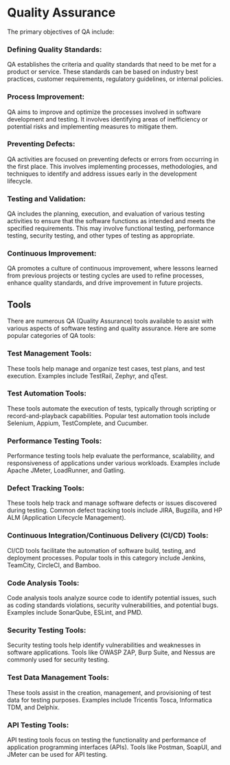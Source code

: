  # Quality Assurance 
The primary objectives of QA include: 

### Defining Quality Standards: 
QA establishes the criteria and quality standards that need to be met for a product or service. These standards can be based on industry best practices, customer requirements, regulatory guidelines, or internal policies.

### Process Improvement: 
QA aims to improve and optimize the processes involved in software development and testing. It involves identifying areas of inefficiency or potential risks and implementing measures to mitigate them.

### Preventing Defects: 
QA activities are focused on preventing defects or errors from occurring in the first place. This involves implementing processes, methodologies, and techniques to identify and address issues early in the development lifecycle.

### Testing and Validation: 
QA includes the planning, execution, and evaluation of various testing activities to ensure that the software functions as intended and meets the specified requirements. This may involve functional testing, performance testing, security testing, and other types of testing as appropriate.

### Continuous Improvement: 
QA promotes a culture of continuous improvement, where lessons learned from previous projects or testing cycles are used to refine processes, enhance quality standards, and drive improvement in future projects.


## Tools

There are numerous QA (Quality Assurance) tools available to assist with various aspects of software testing and quality assurance. Here are some popular categories of QA tools:

### Test Management Tools: 
These tools help manage and organize test cases, test plans, and test execution. Examples include TestRail, Zephyr, and qTest.

### Test Automation Tools: 
These tools automate the execution of tests, typically through scripting or record-and-playback capabilities. Popular test automation tools include Selenium, Appium, TestComplete, and Cucumber.

### Performance Testing Tools: 
Performance testing tools help evaluate the performance, scalability, and responsiveness of applications under various workloads. Examples include Apache JMeter, LoadRunner, and Gatling.

### Defect Tracking Tools: 
These tools help track and manage software defects or issues discovered during testing. Common defect tracking tools include JIRA, Bugzilla, and HP ALM (Application Lifecycle Management).

### Continuous Integration/Continuous Delivery (CI/CD) Tools: 
CI/CD tools facilitate the automation of software build, testing, and deployment processes. Popular tools in this category include Jenkins, TeamCity, CircleCI, and Bamboo.

### Code Analysis Tools: 
Code analysis tools analyze source code to identify potential issues, such as coding standards violations, security vulnerabilities, and potential bugs. Examples include SonarQube, ESLint, and PMD.

### Security Testing Tools: 
Security testing tools help identify vulnerabilities and weaknesses in software applications. Tools like OWASP ZAP, Burp Suite, and Nessus are commonly used for security testing.

### Test Data Management Tools: 
These tools assist in the creation, management, and provisioning of test data for testing purposes. Examples include Tricentis Tosca, Informatica TDM, and Delphix.

### API Testing Tools: 
API testing tools focus on testing the functionality and performance of application programming interfaces (APIs). Tools like Postman, SoapUI, and JMeter can be used for API testing.


